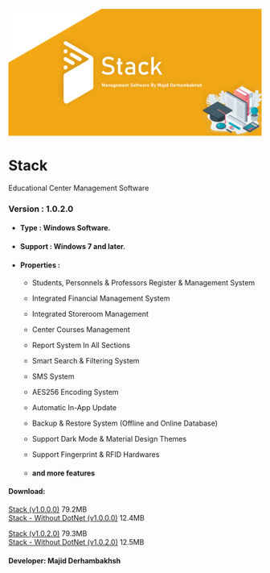 ![Banner](Logo.png)

# Stack
Educational Center Management Software

### Version : 1.0.2.0

- #### Type : Windows Software.

- #### Support : Windows 7 and later.

- #### Properties :
    - Students, Personnels & Professors Register & Management System  
    - Integrated Financial Management System  
    - Integrated Storeroom Management  
    - Center Courses Management  
    
    - Report System In All Sections  
    - Smart Search & Filtering System  
    
    - SMS System  
      
    - AES256 Encoding System  
    - Automatic In-App Update  
    - Backup & Restore System (Offline and Online Database)  
    - Support Dark Mode & Material Design Themes  
    - Support Fingerprint & RFID Hardwares  
    
    - #### and more features

#### Download: 
   [Stack (v1.0.0.0)](https://mega.nz/file/BAI0jSwZ#U1DxR4coMZ1dQjg9OfHIJkHHO6UYOa_6KaHugWo0rOU) 79.2MB  
   [Stack - Without DotNet (v1.0.0.0)](https://mega.nz/file/4dhniJTR#gYkrVDuY3rc9eIW4C5D5dnVyLcZ-o3SRhNmXrhgS1TQ) 12.4MB  
    
   [Stack (v1.0.2.0)](https://mega.nz/file/kY5HwRTS#ZdAvER7aP-_O53PWCr9g7a7aXawsm1zTMY71aD3m_6U) 79.3MB  
   [Stack - Without DotNet (v1.0.2.0)](https://mega.nz/file/tZwHgA7Y#kOEO_2vITC1m3ZCHSQX7TSS0TUmAXAfj0Uu3Bw3Gm3w) 12.5MB  
    
#### Developer: Majid Derhambakhsh
